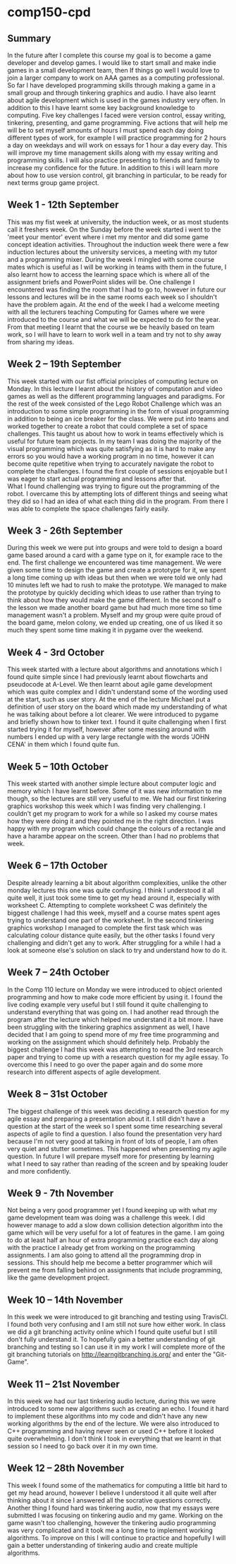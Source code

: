 # comp150-cpd 
 
 
## Summary 
In the future after I complete this course my goal is to become a game developer and develop games. I would like to start small and make indie games in a small development team, then If things go well I would love to join a larger company to work on AAA games as a computing professional. So far I have developed programming skills through making a game in a small group and through tinkering graphics and audio. I have also learnt about agile development which is used in the games industry very often. In addition to this I have learnt some key background knowledge to computing. Five key challenges I faced were version control, essay writing, tinkering, presenting, and game programming. Five actions that will help me will be to set myself amounts of hours I must spend each day doing different types of work, for example I will practice programming for 2 hours a day on weekdays and will work on essays for 1 hour a day every day. This will improve my time management skills along with my essay writing and programming skills. I will also practice presenting to friends and family to increase my confidence for the future. In addition to this i will learn more about how to use version control, git branching in particular, to be ready for next terms group game project. 

## Week 1 - 12th September   
This was my fist week at university, the induction week, or as most students call it freshers week. On the Sunday before the week started i went to the 'meet your mentor' event where i met my mentor and did some game concept ideation activities.  Throughout the induction week there were a few induction lectures about the university services, a meeting with my tutor and a programming mixer. During the week I mingled with some course mates which is useful as I will be working in teams with them in the future, I also learnt how to access the learning  space which is where all of the assignment briefs and PowerPoint slides will be. One challenge I encountered was finding the room that I had to go to, however in future our lessons and lectures will be in the same rooms each week so I shouldn't have the problem again. At the end of the week I had a welcome meeting with all the lecturers teaching Computing for Games where we were introduced to the course and what we will be expected to do for the year. From that meeting I learnt that the course we be heavily based on team work, so I will have to learn to work well in a team and try not to shy away from sharing my ideas.   
  
## Week 2 – 19th September  
This week started with our fist official principles of computing lecture on Monday.  In this lecture I learnt about the history of computation and video games as well as the different programming languages and paradigms. For the rest of the week consisted of the Lego Robot Challenge which was an introduction to some simple programming in the form of visual programming in addition to being an ice breaker for the class. We were put into teams and worked together to create a robot that could complete a set of space challenges. This taught us about how to work in teams effectively which is useful for future team projects. In my team I was doing the majority of the visual programming which was quite satisfying as it is hard to make any errors so you would have a working program in no time, however it can become quite repetitive when trying to accurately navigate the robot to complete the challenges. I found the first couple of sessions enjoyable but I was eager to start actual programming and lessons after that.   
What I found challenging was trying to figure out the programming of the robot. I overcame this by attempting lots of different things and seeing what they did so I had an idea of what each thing did in the program. From there I was able to complete the space challenges fairly easily.  
  
## Week 3 - 26th September  
During this week we were put into groups and were told to design a board game based around a card with a game type on it, for example race to the end. The first challenge we encountered was time management. We were given some time to design the game and create a prototype for it, we spent a long time coming up with ideas but then when we were told we only had 10 minutes left we had to rush to make the prototype. We managed to make the prototype by quickly deciding which ideas to use rather than trying to think about how they would make the game different. In the second half o the lesson we made another board game but had much more time so time management wasn't a problem. Myself and my group were quite proud of the board game, melon colony, we ended up creating, one of us liked it so much they spent some time making it in pygame over the weekend.  
  
## Week 4 - 3rd October  
This week started with a lecture about algorithms and annotations which I found quite simple since I had previously learnt about flowcharts and pseudocode at A-Level. We then learnt about agile game development which was quite complex and I didn't understand some of the wording used at the start, such as user story. At the end of the lecture Michael put a definition of user story on the board which made my understanding of what he was talking about before a lot clearer. We were introduced to pygame and briefly shown how to tinker text. I found it quite challenging when I first started trying it for myself, however after some messing around with numbers I ended up with a very large rectangle with the words 'JOHN CENA' in them which I found quite fun.  
 
## Week 5 – 10th October  
This week started with another simple lecture about computer logic and memory which I have learnt before. Some of it was new information to me though, so the lectures are still very useful to me. We had our first tinkering graphics workshop this week which I was finding very challenging. I couldn't get my program to work for a while so I asked my course mates how they were doing it and they pointed me in the right direction. I was happy with my program which could change the colours of a rectangle and have a harambe appear on the screen. Other than I had no problems that week.   
 
## Week 6 – 17th October   
Despite already learning a bit about algorithm complexities, unlike the other monday lectures this one was quite confusing. I think I understood it all quite well, it just took some time to get my head around it, especially with worksheet C. Attempting to complete worksheet C was definitely the biggest challenge I had this week, myself and a course mates spent ages trying to understand one part of the worksheet. In the second tinkering graphics workshop I managed to complete the first task which was calculating colour distance quite easily, but the other tasks I found very challenging and didn't get any to work. After struggling for a while I had a look at someone else's solution on slack to try and understand how to do it. 
 
## Week 7 – 24th October 
In the Comp 110 lecture on Monday we were introduced to object oriented programming and how to make code more efficient by using it. I found the live coding example very useful but I still found it quite challenging to understand everything that was going on. I had another read through the program after the lecture which helped me understand it a bit more. I have been struggling with the tinkering graphics assignment as well, I have decided that I am going to spend more of my free time programming and working on the assignment which should definitely help. Probably the biggest challenge I had this week was attempting to read the 3rd research paper and trying to come up with a research question for my agile essay. To overcome this I need to go over the paper again and do some more research into different aspects of agile development. 

## Week 8 – 31st October 
The biggest challenge of this week was deciding a research question for my agile essay and preparing a presentation about it. I still didn't have a question at the start of the week so I spent some time researching several aspects of agile to find a question. I also found the presentation very hard because I'm not very good at talking in front of lots of people, I am often very quiet and stutter sometimes. This happened when presenting my agile question. In future I will prepare myself more for presenting by learning what I need to say rather than reading of the screen and by speaking louder and more confidently.  

## Week 9 - 7th November 
Not being a very good programmer yet I found keeping up with what my game development team was doing was a challenge this week. I did however manage to add a slow down collision detection algorithm into the game which will be very useful for a lot of features in the game. I am going to do at least half an hour of extra programming practice each day along with the practice I already get from working on the programming assignments. I am also going to attend all the programming drop in sessions. This should help me become a better programmer which will prevent me from falling behind on assignments that include programming, like the game development project.   

## Week 10 – 14th November 
In this week we were introduced to git branching and testing using TravisCI. I found both very confusing and I am still not sure how either work. In class we did a git branching activity online which I found quite useful but I still don't fully understand it. To hopefully gain a better understanding of git branching and testing so I can use it in my work I will complete more of the git branching tutorials on http://learngitbranching.js.org/ and enter the "Git-Game".  

## Week 11 – 21st November 
In this week we had our last tinkering audio lecture, during this we were introduced to some new algorithms such as creating an echo. I found it hard to implement these algorithms into my code and didn't have any new working algorithms by the end of the lecture. We were also introduced to C++ programming and having never seen or used C++ before it looked quite overwhelming. I don't think I took in everything that we learnt in that session so I need to go back over it in my own time.  

## Week 12 – 28th November 
This week I found some of the mathematics for computing a little bit hard to get my head around, however I believe I understood it all quite well after thinking about it since I answered all the socrative questions correctly. Another thing I found hard was tinkering audio, now that my essays were submitted I was focusing on tinkering audio and my game. Working on the game wasn't too challenging, however the tinkering audio programming was very complicated and it took me a long time to implement working algorithms. To improve on this I will continue to practice and hopefully I will gain a better understanding of tinkering audio and create multiple algorithms.  
